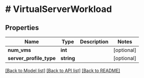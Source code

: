# # VirtualServerWorkload

## Properties

Name | Type | Description | Notes
------------ | ------------- | ------------- | -------------
**num_vms** | **int** |  | [optional]
**server_profile_type** | **string** |  | [optional]

[[Back to Model list]](../../README.md#models) [[Back to API list]](../../README.md#endpoints) [[Back to README]](../../README.md)
